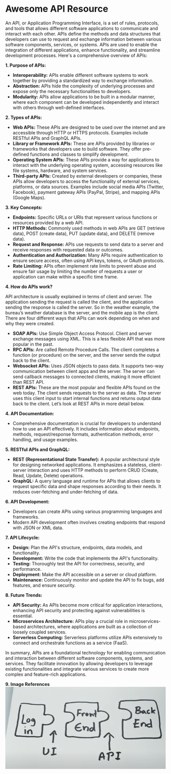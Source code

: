 # Awesome API Resource

An API, or Application Programming Interface, is a set of rules, protocols, and tools that allows different software applications to communicate and interact with each other. APIs define the methods and data structures that developers can use to request and exchange information between various software components, services, or systems. APIs are used to enable the integration of different applications, enhance functionality, and streamline development processes. Here's a comprehensive overview of APIs:

**1. Purpose of APIs:**
   - **Interoperability:** APIs enable different software systems to work together by providing a standardized way to exchange information.
   - **Abstraction:** APIs hide the complexity of underlying processes and expose only the necessary functionalities to developers.
   - **Modularity:** APIs allow applications to be built in a modular manner, where each component can be developed independently and interact with others through well-defined interfaces.

**2. Types of APIs:**
   - **Web APIs:** These APIs are designed to be used over the internet and are accessible through HTTP or HTTPS protocols. Examples include RESTful APIs and GraphQL APIs.
   - **Library or Framework APIs:** These are APIs provided by libraries or frameworks that developers use to build software. They offer pre-defined functions and classes to simplify development.
   - **Operating System APIs:** These APIs provide a way for applications to interact with the underlying operating system, accessing resources like file systems, hardware, and system services.
   - **Third-party APIs:** Created by external developers or companies, these APIs allow developers to access the functionality of external services, platforms, or data sources. Examples include social media APIs (Twitter, Facebook), payment gateway APIs (PayPal, Stripe), and mapping APIs (Google Maps).

**3. Key Concepts:**
   - **Endpoints:** Specific URLs or URIs that represent various functions or resources provided by a web API.
   - **HTTP Methods:** Commonly used methods in web APIs are GET (retrieve data), POST (create data), PUT (update data), and DELETE (remove data).
   - **Request and Response:** APIs use requests to send data to a server and receive responses with requested data or outcomes.
   - **Authentication and Authorization:** Many APIs require authentication to ensure secure access, often using API keys, tokens, or OAuth protocols.
   - **Rate Limiting:** APIs often implement rate limits to prevent abuse and ensure fair usage by limiting the number of requests a user or application can make within a specific time frame.

**4. How do APIs work?**

API architecture is usually explained in terms of client and server. The application sending the request is called the client, and the application sending the response is called the server. So in the weather example, the bureau’s weather database is the server, and the mobile app is the client. There are four different ways that APIs can work depending on when and why they were created.

- **SOAP APIs:** Use Simple Object Access Protocol. Client and server exchange messages using XML. This is a less flexible API that was more popular in the past.
- **RPC APIs:** Are called Remote Procedure Calls. The client completes a function (or procedure) on the server, and the server sends the output back to the client.
- **Websocket APIs:** Uses JSON objects to pass data. It supports two-way communication between client apps and the server. The server can send callback messages to connected clients, making it more efficient than REST API.
- **REST APIs:** These are the most popular and flexible APIs found on the web today. The client sends requests to the server as data. The server uses this client input to start internal functions and returns output data back to the client. Let’s look at REST APIs in more detail below.


**4. API Documentation:**
   - Comprehensive documentation is crucial for developers to understand how to use an API effectively. It includes information about endpoints, methods, request/response formats, authentication methods, error handling, and usage examples.

**5. RESTful APIs and GraphQL:**
   - **REST (Representational State Transfer):** A popular architectural style for designing networked applications. It emphasizes a stateless, client-server interaction and uses HTTP methods to perform CRUD (Create, Read, Update, Delete) operations.
   - **GraphQL:** A query language and runtime for APIs that allows clients to request specific data and shape responses according to their needs. It reduces over-fetching and under-fetching of data.

**6. API Development:**
   - Developers can create APIs using various programming languages and frameworks.
   - Modern API development often involves creating endpoints that respond with JSON or XML data.

**7. API Lifecycle:**
   - **Design:** Plan the API's structure, endpoints, data models, and functionality.
   - **Development:** Write the code that implements the API's functionality.
   - **Testing:** Thoroughly test the API for correctness, security, and performance.
   - **Deployment:** Make the API accessible on a server or cloud platform.
   - **Maintenance:** Continuously monitor and update the API to fix bugs, add features, and ensure security.

**8. Future Trends:**
   - **API Security:** As APIs become more critical for application interactions, enhancing API security and protecting against vulnerabilities is essential.
   - **Microservices Architecture:** APIs play a crucial role in microservices-based architectures, where applications are built as a collection of loosely coupled services.
   - **Serverless Computing:** Serverless platforms utilize APIs extensively to connect and orchestrate functions as a service (FaaS).

In summary, APIs are a foundational technology for enabling communication and interaction between different software components, systems, and services. They facilitate innovation by allowing developers to leverage existing functionalities and integrate various services to create more complex and feature-rich applications.

**9. Image References**
![Alt text](./assests/image.png)